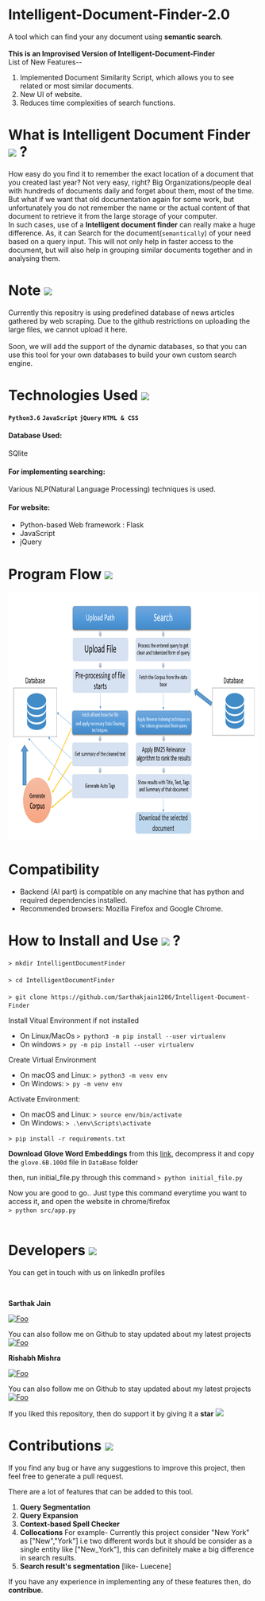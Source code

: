 # Intelligent-Document-Finder-2.0
A tool which can find your any document using **semantic search**.
<br><br>
**This is an Improvised Version of Intelligent-Document-Finder**
<br>
List of New Features--
1. Implemented Document Similarity Script, which allows you to see related or most similar documents.
2. New UI of website.
3. Reduces time complexities of search functions.

# What is Intelligent Document Finder <img src="https://img.icons8.com/color/48/000000/learning.png"/> ?
How easy do you find it to remember the exact location of a document that you created last year? Not very easy, right? Big Organizations/people deal with hundreds of documents daily and forget about them, most of the time.
<br>
But what if we want that old documentation again for some work, but unfortunately you do not remember the name or the actual content of that document to retrieve it from the large storage of your computer.
<br>
In such cases, use of a __Intelligent document finder__ can really make a huge difference. As, it can Search for the document(```semantically```) of your need based on a query input. This will not only help in faster access to the document, but will also help in grouping similar documents together and in analysing them.
<br>
# Note <img src="https://img.icons8.com/ios-filled/30/000000/note.png"/> 
Currently this repositry is using predefined database of news articles gathered by web scraping. Due to the github restrictions on uploading the large files, we cannot upload it here. 
<br><br>
Soon, we will add the support of the dynamic databases, so that you can use this tool for your own databases to build your own custom search engine.
<br>
# Technologies Used <img src="https://img.icons8.com/nolan/48/computer.png"/>
**```Python3.6```**
__```JavaScript```__
__```jQuery```__
__```HTML & CSS```__
<br>
<h4>Database Used:</h4>
 SQlite
<br>
<h4>For implementing searching:</h4>
 Various NLP(Natural Language Processing) techniques is used.
<br>
<h4>For website:</h4>

- Python-based Web framework : Flask
- JavaScript
- jQuery

# Program Flow <img src="https://img.icons8.com/fluent/40/000000/iphone-spinner.png"/>
<img src="https://github.com/Sarthakjain1206/Intelligent-Document-Finder/blob/master/Flowchart.png" alt="Trulli" width="700" height="500">

# Compatibility
- Backend (AI part) is compatible on any machine that has python and required dependencies installed.
- Recommended browsers: Mozilla Firefox and Google Chrome.

# How to Install and Use <img src="https://img.icons8.com/color/40/000000/settings.png"/> ?

```> mkdir IntelligentDocumentFinder```
<br>
<br>
```> cd IntelligentDocumentFinder```
<br>
<br>
```> git clone https://github.com/Sarthakjain1206/Intelligent-Document-Finder```
<br>

Install Vitual Environment if not installed
<br>
- On Linux/MacOs
```> python3 -m pip install --user virtualenv```
- On windows
```> py -m pip install --user virtualenv```

Create Virtual Environment
- On macOS and Linux:
```> python3 -m venv env```
- On Windows:
```> py -m venv env```

Activate Environment:
- On macOS and Linux:
```> source env/bin/activate```
- On Windows:
```> .\env\Scripts\activate```

```> pip install -r requirements.txt```

__Download Glove Word Embeddings__ from this [link](https://www.kaggle.com/terenceliu4444/glove6b100dtxt), decompress it and copy the ```glove.6B.100d``` file in ```DataBase``` folder

then, 
run initial_file.py through this command
```> python initial_file.py```

Now you are good to go.. Just type this command everytime you want to access it, and open the website in chrome/firefox
<br>
```> python src/app.py```
<br><br>

<h1>Developers <img src="https://img.icons8.com/ultraviolet/24/000000/human-head.png"/></h1>

You can get in touch with us on linkedln profiles

<br>

__Sarthak Jain__

[![Foo](https://img.icons8.com/cute-clipart/48/000000/linkedin.png)](https://www.linkedin.com/in/sarthak-jain-58b466170/)

You can also follow me on Github to stay updated about my latest projects
[![Foo](https://img.icons8.com/material-sharp/24/000000/github.png)](https://github.com/Sarthakjain1206)

__Rishabh Mishra__

[![Foo](https://img.icons8.com/cute-clipart/48/000000/linkedin.png)](https://www.linkedin.com/in/rishabh-mishra-3a6985167)

You can also follow me on Github to stay updated about my latest projects
[![Foo](https://img.icons8.com/material-sharp/24/000000/github.png)](https://github.com/rishabhm74)


If you liked this repository, then do support it by giving it a __star__
<img src="https://img.icons8.com/emoji/24/000000/star-emoji.png"/>

<h1>Contributions <img src="https://img.icons8.com/office/24/000000/community-grants.png"/> </h1>
 If you find any bug or have any suggestions to improve this project, then feel free to generate a pull request.
<br>

There are a lot of features that can be added to this tool. 

1. __Query Segmentation__
2. __Query Expansion__
3. __Context-based Spell Checker__
4. __Collocations__ For example- Currently this project consider "New York" as ["New","York"] i.e two different words but it should be consider as a single entity like ["New_York"], this can definitely make a big difference in search results.
5. __Search result's segmentation__ [like- Luecene]

If you have any experience in implementing any of these features then, do __contribue__. 

